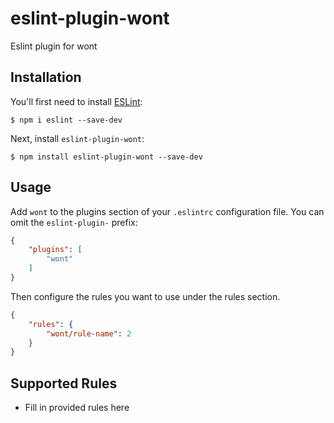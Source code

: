 # eslint-plugin-wont

Eslint plugin for wont

## Installation

You'll first need to install [ESLint](http://eslint.org):

```
$ npm i eslint --save-dev
```

Next, install `eslint-plugin-wont`:

```
$ npm install eslint-plugin-wont --save-dev
```


## Usage

Add `wont` to the plugins section of your `.eslintrc` configuration file. You can omit the `eslint-plugin-` prefix:

```json
{
    "plugins": [
        "wont"
    ]
}
```


Then configure the rules you want to use under the rules section.

```json
{
    "rules": {
        "wont/rule-name": 2
    }
}
```

## Supported Rules

* Fill in provided rules here





